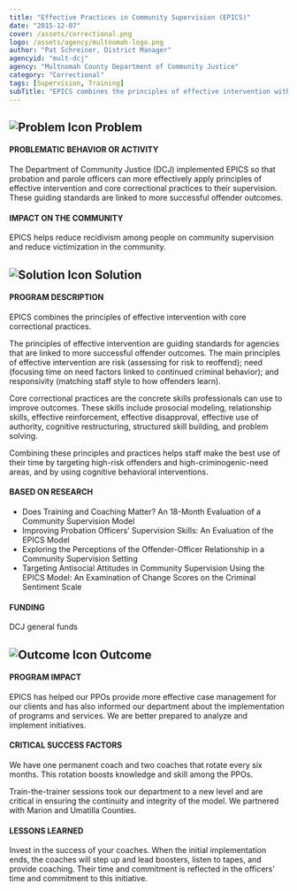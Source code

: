 ```yaml
---
title: "Effective Practices in Community Supervision (EPICS)"
date: "2015-12-07"
cover: /assets/correctional.png
logo: /assets/agency/multnomah-logo.png
author: "Pat Schreiner, District Manager"
agencyid: "mult-dcj"
agency: "Multnomah County Department of Community Justice"
category: "Correctional"
tags: [Supervision, Training]
subTitle: "EPICS combines the principles of effective intervention with core correctional practices to lead to more successful outcomes."
---
```


## ![Problem Icon](https://github.com/google/material-design-icons/raw/master/alert/1x_web/ic_error_outline_black_48dp.png "Problem") Problem

#### PROBLEMATIC BEHAVIOR OR ACTIVITY

The Department of Community Justice (DCJ) implemented EPICS so that probation and parole officers can more effectively apply principles of effective intervention and core correctional practices to their supervision. These guiding standards are linked to more successful offender outcomes.

#### IMPACT ON THE COMMUNITY

EPICS helps reduce recidivism among people on community supervision and reduce victimization in the community.

## ![Solution Icon](https://github.com/google/material-design-icons/raw/master/action/1x_web/ic_lightbulb_outline_black_48dp.png "Solution") Solution

#### PROGRAM DESCRIPTION

EPICS combines the principles of effective intervention with core correctional practices.

The principles of effective intervention are guiding standards for agencies that are linked to more successful offender outcomes. The main principles of effective intervention are risk (assessing for risk to reoffend); need (focusing time on need factors linked to continued criminal behavior); and responsivity (matching staff style to how offenders learn).

Core correctional practices are the concrete skills professionals can use to improve outcomes. These skills include prosocial modeling, relationship skills, effective reinforcement, effective disapproval, effective use of authority, cognitive restructuring, structured skill building, and problem solving.

Combining these principles and practices helps staff make the best use of their time by targeting high-risk offenders and high-criminogenic-need areas, and by using cognitive behavioral interventions.

#### BASED ON RESEARCH

* Does Training and Coaching Matter? An 18-Month Evaluation of a Community Supervision Model
* Improving Probation Officers’ Supervision Skills: An Evaluation of the EPICS Model
* Exploring the Perceptions of the Offender-Officer Relationship in a Community Supervision Setting
* Targeting Antisocial Attitudes in Community Supervision Using the EPICS Model: An Examination of Change Scores on the Criminal Sentiment Scale

#### FUNDING

DCJ general funds

## ![Outcome Icon](https://github.com/google/material-design-icons/raw/master/action/1x_web/ic_view_list_black_48dp.png "Outcome") Outcome

#### PROGRAM IMPACT

EPICS has helped our PPOs provide more effective case management for our clients and has also informed our department about the implementation of programs and services. We are better prepared to analyze and implement initiatives.

#### CRITICAL SUCCESS FACTORS

We have one permanent coach and two coaches that rotate every six months. This rotation boosts knowledge and skill among the PPOs.

Train-the-trainer sessions took our department to a new level and are critical in ensuring the continuity and integrity of the model. We partnered with Marion and Umatilla Counties.

#### LESSONS LEARNED

Invest in the success of your coaches. When the initial implementation ends, the coaches will step up and lead boosters, listen to tapes, and provide coaching. Their time and commitment is reflected in the officers’ time and commitment to this initiative.
